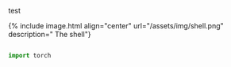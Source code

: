 test

{% include image.html align="center" url="/assets/img/shell.png" description=" The shell"}

```python

import torch

```
